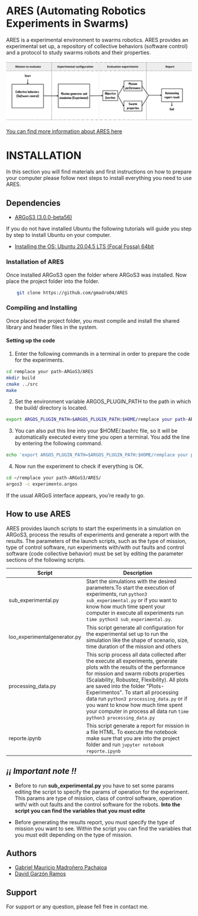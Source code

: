 
# ARES (Automating Robotics Experiments in Swarms)
ARES is a experimental environment to swarms robotics. ARES provides an experimental set up, a repository of collective behaviors (software control) and a protocol to study swarms robots and their properties.

![swarm generator work flow chart](Experimentos/tesis_diagram1.png)

[You can find more information about ARES here](https://gmadro04.github.io/gmadro04/ares.html)
# INSTALLATION
In this section you will find materials and first instructions on how to prepare your computer please follow next steps to install everything you need to use ARES. 

## Dependencies 

* [ARGoS3 (3.0.0-beta56)](https://www.argos-sim.info/core.php)

If you do not have installed Ubuntu the following tutorials will guide you step by step to install Ubuntu on your computer.

* [Installing the OS: Ubuntu 20.04.5 LTS (Focal Fossa) 64bit](https://releases.ubuntu.com/focal/)

### Installation of ARES
Once installed ARGoS3 open the folder where ARGoS3 was installed. Now place the project folder into the folder.

```bash
    git clone https://github.com/gmadro04/ARES
```
### Compiling and Installing

Once placed the project folder, you must compile and install the shared library and header files in the system.

#### Setting up the code 

1. Enter the following commands in a terminal in order to prepare the code for the experiments.

```bash
cd remplace your path-ARGoS3/ARES
mkdir build
cmake ../src
make
```

2. Set the environment variable ARGOS_PLUGIN_PATH to the path in which the build/ directory is located.

```bash
export ARGOS_PLUGIN_PATH=$ARGOS_PLUGIN_PATH:$HOME/remplace your path-ARGoS3/ARES/build/
```

3. You can also put this line into your $HOME/.bashrc file, so it will be automatically executed every time you open a terminal. You add the line by entering the following command.

```bash
echo 'export ARGOS_PLUGIN_PATH=$ARGOS_PLUGIN_PATH:$HOME/remplace your path-ARGoS3/ARES/build/' >> ~/.bashrc
```
4. Now run the experiment to check if everything is OK.
```bash
cd ~/remplace your path-ARGoS3/ARES/
argos3 -c experimento.argos
```
If the usual ARGoS interface appears, you’re ready to go.

## How to use ARES

ARES provides launch scripts to start the experiments in a simulation on ARGoS3, process the results of experiments and generate a report with the results. The parameters of the launch scripts, such as the type of mission, type of control software, run experiments with/with out faults and control software (code collective behavior) must be set by editing the parameter sections of the following scripts.

| Script | Description |
| --- | --- |
| sub_experimental.py | Start the simulations with the desired parameters.To start the execution of experiments, run `python3 sub_experimental.py` or if you want to know how much time spent your computer in execute all experiments run `time python3 sub_experimental.py`.|
| loo_experimentalgenerator.py | This script generate all configuration for the experimental set up to run the simulation like the shape of scenario, size, time duration of the mission and others |
|processing_data.py| This scrip process all data collected after the execute all experiments, generate plots with the results of the performance for mission and swarm robots properties (Scalability, Robustez, Flexibility). All plots are saved into the folder "Plots-Experimentos". To start all processing data run `python3 processing_data.py` or if you want to know how much time spent your computer in process all data run `time python3 processing_data.py`|
|reporte.ipynb| This script generate a report for mission in a file HTML. To execute the notebook make sure that you are into the project folder and run `jupyter notebook reporte.ipynb` |

## ***¡¡ Important note !!***

* Before to run **sub_experimental.py** you have to set some params editing the script to specify the params of operation for the experiment. This params are type of mission, class of control software, operation with/ with out faults and the control software for the robots. **Into the script you can find the variables that you must edite** 

* Before generating the results report, you must specify the type of mission you want to see. Within the script you can find the variables that you must edit depending on the type of mission.

## Authors

- [Gabriel Mauricio Madroñero Pachajoa](https://github.com/gmadro04)
- [David Garzón Ramos](https://iridia.ulb.ac.be/~dgarzonramos/)

## Support
For support or any question, please fell free in contact me.